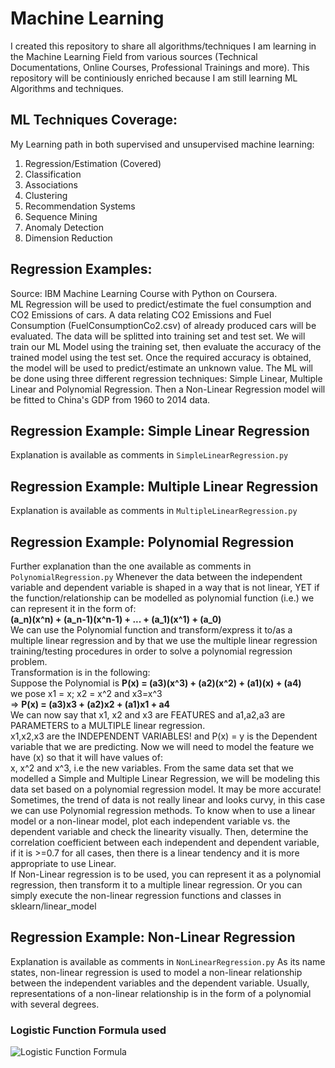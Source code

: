 # Machine Learning 
I created this repository to share all algorithms/techniques I am learning in the Machine Learning Field from various sources (Technical Documentations, Online Courses, Professional Trainings and more).
This repository will be continiously enriched because I am still learning ML Algorithms and techniques.

## ML Techniques Coverage:

My Learning path in both supervised and unsupervised machine learning:
1. Regression/Estimation (Covered)
2. Classification
3. Associations
4. Clustering
5. Recommendation Systems
6. Sequence Mining
7. Anomaly Detection
8. Dimension Reduction

## Regression Examples:
Source: IBM Machine Learning Course with Python on Coursera.  
ML Regression will be used to predict/estimate the fuel consumption and CO2 Emissions of cars. A data relating CO2 Emissions and Fuel Consumption (FuelConsumptionCo2.csv) of already produced cars will be evaluated. The data will be splitted into training set and test set. We will train our ML Model using the training set, then evaluate the accuracy of the trained model using the test set. Once the required accuracy is obtained, the model will be used to predict/estimate an unknown value. 
The ML will be done using three different regression techniques: Simple Linear, Multiple Linear and Polynomial Regression.
Then a Non-Linear Regression model will be fitted to China's GDP from 1960 to 2014 data.

## Regression Example: Simple Linear Regression
Explanation is available as comments in `SimpleLinearRegression.py`

## Regression Example: Multiple Linear Regression
Explanation is available as comments in `MultipleLinearRegression.py`

## Regression Example: Polynomial Regression
Further explanation than the one available as comments in `PolynomialRegression.py` 
Whenever the data between the independent variable and dependent variable is shaped in a way
that is not linear, YET if the function/relationship can be modelled as polynomial function
(i.e.) we can represent it in the form of:  
**(a_n)(x^n) + (a_n-1)(x^n-1) + ... + (a_1)(x^1) + (a_0)**  
We can use the Polynomial function and transform/express it to/as a multiple linear regression and by that we use the multiple linear regression training/testing procedures in order to solve a polynomial regression problem.  
Transformation is in the following:  
Suppose the Polynomial is **P(x) = (a3)(x^3) + (a2)(x^2) + (a1)(x) + (a4)**  
we pose x1 = x;  x2 = x^2 and x3=x^3  
=> **P(x) = (a3)x3 + (a2)x2 + (a1)x1 + a4**  
We can now say that x1, x2 and x3 are FEATURES and a1,a2,a3 are PARAMETERS to a MULTIPLE linear regression.  
x1,x2,x3 are the INDEPENDENT VARIABLES! and P(x) = y is the Dependent variable that we are predicting.
Now we will need to model the feature we have (x) so that it will have values of:  
x, x^2 and x^3, i.e the new variables.
From the same data set that we modelled a Simple and Multiple Linear Regression, we will be 
modeling this data set based on a polynomial regression model. It may be more accurate!
Sometimes, the trend of data is not really linear and looks curvy, in this case we can use Polynomial regression methods.
To know when to use a linear model or a non-linear model, plot each independent variable
vs. the dependent variable and check the linearity visually.
Then, determine the correlation coefficient between each independent and dependent variable,
if it is >=0.7 for all cases, then there is a linear tendency and it is more appropriate to use Linear.  
If Non-Linear regression is to be used, you can represent it as a polynomial regression, then
transform it to a multiple linear regression. Or you can simply execute the non-linear regression functions and classes in sklearn/linear_model

## Regression Example: Non-Linear Regression
Explanation is available as comments in `NonLinearRegression.py`
As its name states, non-linear regression is used to model a non-linear relationship between the independent variables and the dependent variable.
Usually, representations of a non-linear relationship is in the form of a polynomial with several degrees.
### Logistic Function Formula used
![Logistic Function Formula](https://user-images.githubusercontent.com/98900886/202928524-773809d6-2132-462a-a608-03f506491253.png)


